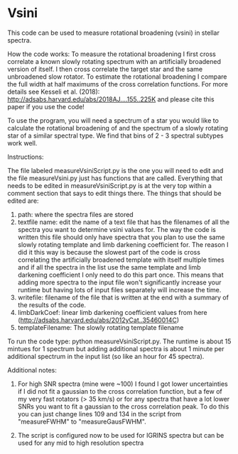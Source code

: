 # Vsini
This code can be used to measure rotational broadening (vsini) in stellar spectra. 

How the code works: To measure the rotational broadening I first cross correlate a known slowly rotating spectrum with an artificially broadened version of itself. I then cross correlate the target star and the same unbroadened slow rotator. To estimate the rotational broadening I compare the full width at half maximums of the cross correlation functions. For more details see Kesseli et al. (2018): http://adsabs.harvard.edu/abs/2018AJ....155..225K and please cite this paper if you use the code!

To use the program, you will need a spectrum of a star you would like to calculate the rotational broadening of and the spectrum of a slowly rotating star of a similar spectral type. We find that bins of 2 - 3 spectral subtypes work well. 

Instructions: 

The file labeled measureVsiniScript.py is the one you will need to edit and the file measureVsini.py just has functions that are called. Everything that needs to be edited in measureVsiniScript.py is at the very top within a comment section that says to edit things there. The things that should be edited are: 
1. path: where the spectra files are stored
2. textfile name: edit the name of a text file that has the filenames of all the spectra you want to determine vsini values for. The way the code is written this file should only have spectra that you plan to use the same slowly rotating template and limb darkening coefficient for. The reason I did it this way is because the slowest part of the code is cross correlating the artificially broadened template with itself multiple times and if all the spectra in the list use the same template and limb darkening coefficient I only need to do this part once. This means that adding more spectra to the input file won't significantly increase your runtime but having lots of input files separately will increase the time. 
3. writefile: filename of the file that is written at the end with a summary of the results of the code. 
4. limbDarkCoef: linear limb darkening coefficient values from here (http://adsabs.harvard.edu/abs/2012yCat..35460014C) 
5. templateFilename: The slowly rotating template filename


To run the code type: python measureVsiniScript.py. The runtime is about 15 mintues for 1 spectrum but adding additional spectra is about 1 minute per additional spectrum in the input list (so like an hour for 45 spectra). 


Additional notes: 
1. For high SNR spectra (mine were ~100) I found I got lower uncertainties if I did not fit a gaussian to the cross correlation function, but a few of my very fast rotators (> 35 km/s) or for any spectra that have a lot lower SNRs you want to fit a gaussian to the cross correlation peak. To do this you can just change lines 109 and 134 in the script from "measureFWHM" to "measureGausFWHM". 

2. The script is configured now to be used for IGRINS spectra but can be used for any mid to high resolution spectra


